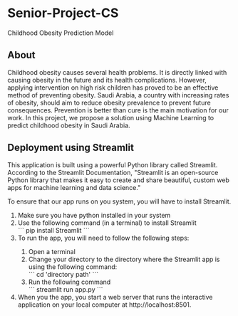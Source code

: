 # Senior-Project-CS
Childhood Obesity Prediction Model 

## About
Childhood obesity causes several health problems. It is directly linked with causing obesity in the future and its health complications. However, applying intervention
on high risk children has proved to be an effective method of preventing obesity. Saudi Arabia, a country with increasing rates of obesity, should aim to reduce obesity
prevalence to prevent future consequences. Prevention is better than cure is the main motivation for our work. In this project, we propose a solution using Machine
Learning to predict childhood obesity in Saudi Arabia.

## Deployment using Streamlit
This application is built using a powerful Python library called Streamlit. According to the Streamlit Documentation, "Streamlit is an open-source Python library that makes it easy to create and share beautiful, custom web apps for machine learning and data science."

To ensure that our app runs on you system, you will have to install Streamlit.
<ol>
  <li> Make sure you have python installed in your system </li>
  <li> Use the following command (in a terminal) to install Streamlit </li>
   ``` pip install Streamlit  ```
  <li> To run the app, you will need to follow the following steps: </li>
  <ol>
    <li> Open a terminal </li>
    <li> Change your directory to the directory where the Streamlit app is using the following command: </li>
     ``` cd 'directory path'  ```
    <li> Run the following command </li>
     ``` streamlit run app.py  ```
  </ol>
  <li> When you the app, you start a web server that runs the interactive application on your local computer at http://localhost:8501. </li>
</ol> 
